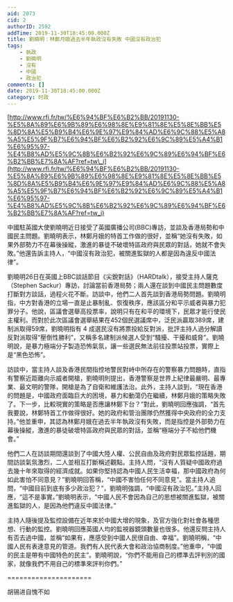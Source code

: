 ```yaml
---
aid: 2073
cid: 2
authorID: 2592
addTime: 2019-11-30T18:45:00.000Z
title: 劉曉明：林鄭月娥過去半年執政沒有失敗 中國沒有政治犯
tags:
    - 執政
    - 劉曉明
    - 沒有
    - 中國
    - 政治犯
comments: []
date: 2019-11-30T18:45:00.000Z
category: 时政
---
```


[http://www.rfi.fr/tw/%E6%94%BF%E6%B2%BB/20191130-%E5%8A%89%E6%9B%89%E6%98%8E%E9%81%8E%E5%8E%BB%E5%8D%8A%E5%B9%B4%E6%9E%97%E9%84%AD%E6%9C%88%E5%A8%A5%E5%9F%B7%E6%94%BF%E6%B2%92%E6%9C%89%E5%A4%B1%E6%95%97-%E4%B8%AD%E5%9C%8B%E6%B2%92%E6%9C%89%E6%94%BF%E6%B2%BB%E7%8A%AF?ref=tw\_i](http://www.rfi.fr/tw/%E6%94%BF%E6%B2%BB/20191130-%E5%8A%89%E6%9B%89%E6%98%8E%E9%81%8E%E5%8E%BB%E5%8D%8A%E5%B9%B4%E6%9E%97%E9%84%AD%E6%9C%88%E5%A8%A5%E5%9F%B7%E6%94%BF%E6%B2%92%E6%9C%89%E5%A4%B1%E6%95%97-%E4%B8%AD%E5%9C%8B%E6%B2%92%E6%9C%89%E6%94%BF%E6%B2%BB%E7%8A%AF?ref=tw_i)

中國駐英國大使劉曉明近日接受了英國廣播公司(BBC)專訪，並談及香港局勢和中國民主問題。劉曉明表示，林鄭月娥的特首工作做的很好，並稱“她沒有失敗，如果外部勢力不在幕後操縱，激進的暴徒不破壞特區政府與民眾的對話，她就不會失敗。”他還告訴主持人，“中國沒有政治犯，被關進監獄的人都是因為違反中國法律”。

劉曉明26日在英國上BBC談話節目《尖銳對話》（HARDtalk），接受主持人薩克（Stephen Sackur）專訪，討論當前香港局勢；兩人還在談到中國民主問題數度打斷對方談話，過程火花不斷。訪談中，他們二人首先談到香港局勢問題。劉曉明指，中方對香港的立場一直是止暴制亂、恢復秩序，應該區分和平示威者與暴力犯罪分子。他說，區議會選舉高投票率，說明只有在和平的環境下，民眾才能行使民主權利。而對於此次區議會選舉結果在452個民選議席中，泛民派贏取389席，建制派取得59席，劉曉明指有 4 成選民沒有將票投給反對派，批評主持人過分解讀反對派取得“壓倒性勝利”，又稱多名建制派候選人受到“騷擾、干擾和威脅”。劉曉明說，是暴力極端分子製造恐怖氣氛，讓一些選民無法前往投票站投票，實際上是“黑色恐怖”。

訪談中，當主持人談及香港民間指控地警民對峙中所存在的警察暴力問題時，直指有警察近距離向示威者開槍，劉曉明則提出，香港警察是世界上紀律最嚴明、最專業、最文明的警隊，開槍是為了自衛和維護法治。此外，主持人談到，“現在香港的問題是，中國政府面臨巨大的困境，暴力和動蕩仍在繼續，林鄭月娥的策略失敗了。下一步，比較現實的策略是否應讓林鄭下台？”對此，劉曉明回應強調，“首先我要說，林鄭特首工作做得很好。她的政府和管治團隊仍然獲得中央政府的全力支持。”他並重申，其認為林鄭月娥在過去半年執政沒有失敗，而是指控是外部勢力在幕後操縱，激進的暴徒破壞特區政府與民眾的對話，並稱“極端分子不給他們機會。”

他們二人在訪談期間還談到了中國大陸人權、公民自由及政府對民眾監控話題，期間訪談氣氛激烈，二人並相互打斷稱述觀點。主持人問，“沒有人質疑中國政府過去幾十年來取得的經濟成就。如果你堅持認為中國人民生活幸福，那中國政府為何如此害怕不同意見？”劉曉明回答稱，“中國不害怕任何不同意見”。當主持人追問，“中國目前到底有多少政治犯？”，劉曉明強調，“中國沒有政治犯。”主持人回應，“這不是事實。”劉曉明表示，“中國人民不會因為自己的思想被關進監獄，被關進監獄的人，是因為他們違反中國法律。”

主持人隨後提及監控設備在近年來於中國大增的現象，及官方強化對社會各種思想、行動的監控。劉曉明回應英國人均的監視器鏡頭數量也很多。他還反問主持人有否去過中國，並稱“如果有，應感受到中國人民很自由、幸福”。劉曉明稱，“中國人民有表達意見的管道。我們有人民代表大會和政治協商制度。”他重申，“中國的民主是帶有中國特色的民主”。劉曉明說，“你們不能用自己的標準去評判別的國家，就像我們不用自己的標準來評判你們。”

\=====================

胡锡进自愧不如
